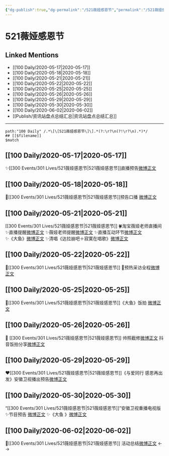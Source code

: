 ```yaml
---
{"dg-publish":true,"dg-permalink":"/521薇娅感恩节","permalink":"/521薇娅感恩节/","created":"2023-04-04T15:16:05.475+08:00","updated":"2023-04-10T16:02:35.321+08:00"}
---
```


# 521薇娅感恩节

## Linked Mentions
- [[100 Daily/2020-05-17\|2020-05-17]]
- [[100 Daily/2020-05-18\|2020-05-18]]
- [[100 Daily/2020-05-21\|2020-05-21]]
- [[100 Daily/2020-05-22\|2020-05-22]]
- [[100 Daily/2020-05-25\|2020-05-25]]
- [[100 Daily/2020-05-26\|2020-05-26]]
- [[100 Daily/2020-05-29\|2020-05-29]]
- [[100 Daily/2020-05-30\|2020-05-30]]
- [[100 Daily/2020-06-02\|2020-06-02]]
- [[Publish/资讯站盘点总结汇总\|资讯站盘点总结汇总]]


---

```expander
path:"100 Daily" /.*\[\[521薇娅感恩节\]\].*(?:\r?\n(?!\r?\n).*)*/
## [[$filename]]
$match
```
## [[100 Daily/2020-05-17\|2020-05-17]]
✨[[300 Events/301 Lives/521薇娅感恩节\|521薇娅感恩节]]直播预告[微博正文](https://m.weibo.cn/6466290670/4505639776645553)

## [[100 Daily/2020-05-18\|2020-05-18]]
🌿[[300 Events/301 Lives/521薇娅感恩节\|521薇娅感恩节]]预告口播 [微博正文](https://m.weibo.cn/6466290670/4505846900292163)
## [[100 Daily/2020-05-21\|2020-05-21]]
[[300 Events/301 Lives/521薇娅感恩节\|521薇娅感恩节]]
🍀淘宝薇娅老师直播间
✨直播提醒[微博正文](https://m.weibo.cn/6466290670/4507008961424590)
✨薇娅老师提醒[微博正文](https://m.weibo.cn/6466290670/4506971828863580)
✨直播互动环节[微博正文](https://m.weibo.cn/6466290670/4507107112906335)
✨《大鱼》[微博正文](https://m.weibo.cn/6466290670/4507107171417464)
✨清唱《达拉崩吧＋寂寞在唱歌》[微博正文](https://m.weibo.cn/6466290670/4507090377590094)
## [[100 Daily/2020-05-22\|2020-05-22]]
🌿[[300 Events/301 Lives/521薇娅感恩节\|521薇娅感恩节]]
🎵预热采访全程[微博正文](https://m.weibo.cn/6466290670/4507392718532646)
## [[100 Daily/2020-05-25\|2020-05-25]]
🎵[[300 Events/301 Lives/521薇娅感恩节\|521薇娅感恩节]]《大鱼》饭拍 [微博正文](https://m.weibo.cn/6466290670/4508558131903484)
## [[100 Daily/2020-05-26\|2020-05-26]]
🕺 [[300 Events/301 Lives/521薇娅感恩节\|521薇娅感恩节]]
帅照截修[微博正文](https://m.weibo.cn/6466290670/4508886003953896)
抖音饭拍分享[微博正文](https://m.weibo.cn/6466290670/4508888344955550)

## [[100 Daily/2020-05-29\|2020-05-29]]
❤️[[300 Events/301 Lives/521薇娅感恩节\|521薇娅感恩节]]《与爱同行 感恩再出发》安徽卫视播出预告[微博正文](https://m.weibo.cn/6466290670/4509920832320211)
## [[100 Daily/2020-05-30\|2020-05-30]]
“[[300 Events/301 Lives/521薇娅感恩节\|521薇娅感恩节]]”安徽卫视重播电视版
✨节目预告 [微博正文](https://m.weibo.cn/6466290670/4510369164536595)
✨《大鱼 》[微博正文](https://m.weibo.cn/6466290670/4510399687670574)

## [[100 Daily/2020-06-02\|2020-06-02]]
🎵[[300 Events/301 Lives/521薇娅感恩节\|521薇娅感恩节]] 活动总结[微博正文](https://m.weibo.cn/6466290670/4511301894539839)
<-->